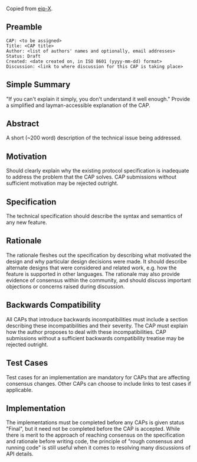 Copied from [eip-X](https://github.com/ethereum/EIPs/blob/master/eip-X.md).

## Preamble

```
CAP: <to be assigned>
Title: <CAP title>
Author: <list of authors' names and optionally, email addresses>
Status: Draft
Created: <date created on, in ISO 8601 (yyyy-mm-dd) format>
Discussion: <link to where discussion for this CAP is taking place>
```

## Simple Summary
"If you can't explain it simply, you don't understand it well enough." Provide a simplified and layman-accessible explanation of the CAP.

## Abstract
A short (~200 word) description of the technical issue being addressed.

## Motivation
Should clearly explain why the existing protocol specification is inadequate to address the problem that the CAP solves. CAP submissions without sufficient motivation may be rejected outright.

## Specification
The technical specification should describe the syntax and semantics of any new feature.

## Rationale
The rationale fleshes out the specification by describing what motivated the design and why particular design decisions were made. It should describe alternate designs that were considered and related work, e.g. how the feature is supported in other languages. The rationale may also provide evidence of consensus within the community, and should discuss important objections or concerns raised during discussion.

## Backwards Compatibility
All CAPs that introduce backwards incompatibilities must include a section describing these incompatibilities and their severity. The CAP must explain how the author proposes to deal with these incompatibilities. CAP submissions without a sufficient backwards compatibility treatise may be rejected outright.

## Test Cases
Test cases for an implementation are mandatory for CAPs that are affecting consensus changes. Other CAPs can choose to include links to test cases if applicable.

## Implementation
The implementations must be completed before any CAPs is given status "Final", but it need not be completed before the CAP is accepted. While there is merit to the approach of reaching consensus on the specification and rationale before writing code, the principle of "rough consensus and running code" is still useful when it comes to resolving many discussions of API details.
